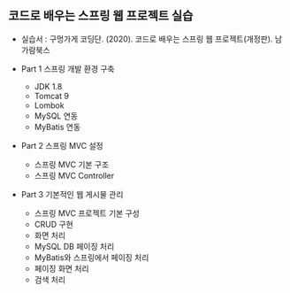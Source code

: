 ## 코드로 배우는 스프링 웹 프로젝트 실습

+ 실습서 : 구멍가게 코딩단. (2020). 코드로 배우는 스프링 웹 프로젝트(개정판). 남가람북스

+ Part 1 스프링 개발 환경 구축
  + JDK 1.8
  + Tomcat 9
  + Lombok
  + MySQL 연동
  + MyBatis 연동

+ Part 2 스프링 MVC 설정
  + 스프링 MVC 기본 구조
  + 스프링 MVC Controller

+ Part 3 기본적인 웹 게시물 관리
  + 스프링 MVC 프로젝트 기본 구성
  + CRUD 구현
  + 화면 처리
  + MySQL DB 페이징 처리
  + MyBatis와 스프링에서 페이징 처리
  + 페이징 화면 처리
  + 검색 처리
